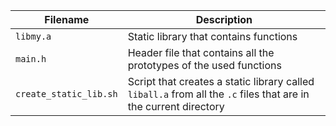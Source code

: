 | Filename | Description |
| -------- | ----------- |
| `libmy.a` | Static library that contains functions |
| `main.h` | Header file that contains all the prototypes of the used functions |
| `create_static_lib.sh` | Script that creates a static library called `liball.a` from all the `.c` files that are in the current directory |
